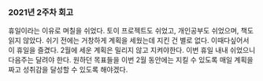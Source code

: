 ### 2021년 2주차 회고 
휴일이라는 이유로 며칠을 쉬었다. 토이 프로젝트도 쉬었고, 개인공부도 쉬었으며, 책도 읽지 않았다. 
쉬기 전에는 거창하게 계획을 세웠는데 지킨 건 별로 없다. 이때다싶어서 이 휴일을 즐겼다. 
2월에 세운 계획은 밀리지 않고 지켜야한다. 이번 휴일 내내 쉬었으니 다음주는 달려야 한다. 
원하던 목표들을 이번 2월 동안에는 지킬 수 있도록 매일 계획을 짜고 성취감을 달성할 수 있도록 해야겠다. 
